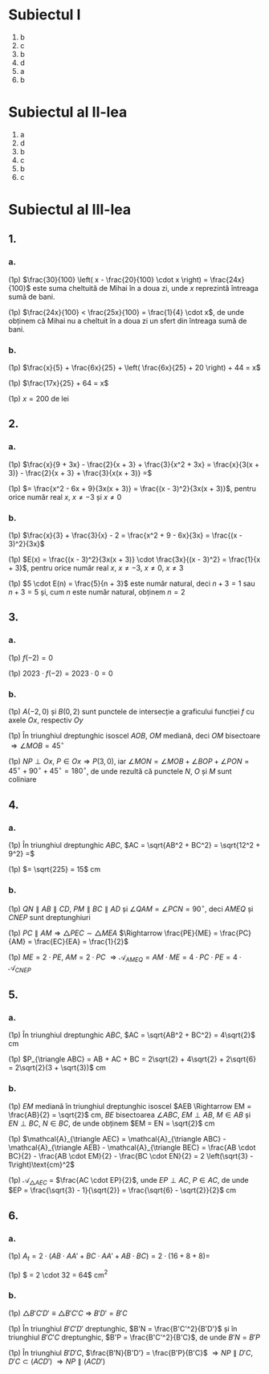 # Subiectul I

1. b
2. c
3. b
4. d
5. a
6. b

# Subiectul al II-lea

1. a
2. d
3. b
4. c
5. b
6. c

# Subiectul al III-lea

## 1.

### a.

(1p) $\frac{30}{100} \left( x - \frac{20}{100} \cdot x \right) = \frac{24x}{100}$ este suma cheltuită de Mihai în a doua zi, unde $x$ reprezintă întreaga sumă de bani.

(1p) $\frac{24x}{100} < \frac{25x}{100} = \frac{1}{4} \cdot x$, de unde obținem că Mihai nu a cheltuit în a doua zi un sfert din întreaga sumă de bani.

### b.

(1p) $\frac{x}{5} + \frac{6x}{25} + \left( \frac{6x}{25} + 20 \right) + 44 = x$

(1p) $\frac{17x}{25} + 64 = x$

(1p) $x = 200$ de lei

## 2.

### a.

(1p) $\frac{x}{9 + 3x} - \frac{2}{x + 3} + \frac{3}{x^2 + 3x} = \frac{x}{3(x + 3)} - \frac{2}{x + 3} + \frac{3}{x(x + 3)} =$

(1p) $= \frac{x^2 - 6x + 9}{3x(x + 3)} = \frac{(x - 3)^2}{3x(x + 3)}$, pentru orice număr real $x$, $x \neq -3$ și $x \neq 0$

### b.

(1p) $\frac{x}{3} + \frac{3}{x} - 2 = \frac{x^2 + 9 - 6x}{3x} = \frac{(x - 3)^2}{3x}$

(1p) $E(x) = \frac{(x - 3)^2}{3x(x + 3)} \cdot \frac{3x}{(x - 3)^2} = \frac{1}{x + 3}$, pentru orice număr real $x$, $x \neq -3$, $x \neq 0$, $x \neq 3$

(1p) $5 \cdot E(n) = \frac{5}{n + 3}$ este număr natural, deci $n + 3 = 1$ sau $n + 3 = 5$ și, cum $n$ este număr natural, obținem $n = 2$

## 3.

### a.

(1p) $f(-2) = 0$

(1p) $2023 \cdot f(-2) = 2023 \cdot 0 = 0$

### b.

(1p) $A(-2, 0)$ și $B(0, 2)$ sunt punctele de intersecție a graficului funcției $f$ cu axele $Ox$, respectiv $Oy$

(1p) În triunghiul dreptunghic isoscel $AOB$, $OM$ mediană, deci $OM$ bisectoare $\Rightarrow \angle MOB = 45^\circ$

(1p) $NP \perp Ox$, $P \in Ox \Rightarrow P(3, 0)$, iar $\angle MON = \angle MOB + \angle BOP + \angle PON = 45^\circ + 90^\circ + 45^\circ = 180^\circ$, de unde rezultă că punctele $N$, $O$ și $M$ sunt coliniare

## 4.

### a.

(1p) În triunghiul dreptunghic $ABC$, $AC = \sqrt{AB^2 + BC^2} = \sqrt{12^2 + 9^2} =$

(1p) $= \sqrt{225} = 15$ cm

### b.

(1p) $QN \parallel AB \parallel CD$, $PM \parallel BC \parallel AD$ și $\angle QAM = \angle PCN = 90^\circ$, deci $AMEQ$ și $CNEP$ sunt dreptunghiuri

(1p) $PC \parallel AM \Rightarrow \triangle PEC \sim \triangle MEA$ $\Rightarrow \frac{PE}{ME} = \frac{PC}{AM} = \frac{EC}{EA} = \frac{1}{2}$

(1p) $ME = 2 \cdot PE$, $AM = 2 \cdot PC$ $\Rightarrow \mathcal{A}_{AMEQ} = AM \cdot ME = 4 \cdot PC \cdot PE = 4 \cdot \mathcal{A}_{CNEP}$

## 5.

### a.

(1p) În triunghiul dreptunghic $ABC$, $AC = \sqrt{AB^2 + BC^2} = 4\sqrt{2}$ cm

(1p) $P_{\triangle ABC} = AB + AC + BC = 2\sqrt{2} + 4\sqrt{2} + 2\sqrt{6} = 2\sqrt{2}(3 + \sqrt{3})$ cm

### b.

(1p) $EM$ mediană în triunghiul dreptunghic isoscel $AEB \Rightarrow EM = \frac{AB}{2} = \sqrt{2}$ cm, $BE$ bisectoarea $\angle ABC$, $EM \perp AB$, $M \in AB$ și $EN \perp BC$, $N \in BC$, de unde obținem $EM = EN = \sqrt{2}$ cm

(1p) $\mathcal{A}_{\triangle AEC} = \mathcal{A}_{\triangle ABC} - \mathcal{A}_{\triangle AEB} - \mathcal{A}_{\triangle BEC} = \frac{AB \cdot BC}{2} - \frac{AB \cdot EM}{2} - \frac{BC \cdot EN}{2} = 2 \left(\sqrt{3} - 1\right)\text{cm}^2$

(1p) $\mathcal{A}_{\triangle AEC}$ = $\frac{AC \cdot EP}{2}$, unde $EP \perp AC$, $P \in AC$, de unde $EP = \frac{\sqrt{3} - 1}{\sqrt{2}} = \frac{\sqrt{6} - \sqrt{2}}{2}$ cm

## 6.

### a.

(1p) $A_t = 2 \cdot (AB \cdot AA' + BC \cdot AA' + AB \cdot BC)= 2 \cdot (16 + 8 + 8) =$

(1p) $ = 2 \cdot 32 = 64$ cm$^2$

### b.

(1p) $\triangle B'C'D' \equiv \triangle B'C'C$ $\Rightarrow$ $B'D' = B'C$

(1p) În triunghiul $B'C'D'$ dreptunghic, $B'N = \frac{B'C'^2}{B'D'}$ și în triunghiul $B'C'C$ dreptunghic, $B'P = \frac{B'C'^2}{B'C}$, de unde $B'N = B'P$

(1p) În triunghiul $B'D'C$, $\frac{B'N}{B'D'} = \frac{B'P}{B'C}$ $\Rightarrow NP \parallel D'C$, $D'C \subset (ACD')$ $\Rightarrow NP \parallel (ACD')$
